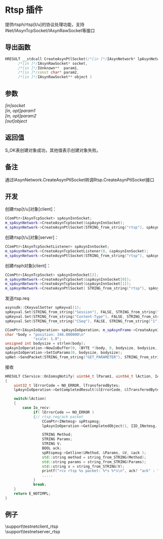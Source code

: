 # Rtsp 插件  

提供rtsph/rtsp[t/u]的协议处理功能，支持INet/IAsynTcpSocket/IAsynRawSocket等接口

## 导出函数  
```c++  
HRESULT __stdcall CreateAsynPtlSocket(/*[in ]*/IAsynNetwork* lpAsynNetwork,  
      /*[in ]*/IAsynRawSocket* socket,   
      /*[in ]*/IUnknown**  param1,  
      /*[in ]*/const char* param2,  
      /*[in ]*/IAsynRawSocket** object )  
```  

## 参数
*[in]socket*  
*[in, opt]param1*  
*[in, opt]param2*  
*[out]object*  

## 返回值
S_OK表创建对象成功，其他值表示创建对象失败。  

## 备注
通过IAsynNetwork.CreateAsynPtlSocket转调Rtsp.CreateAsynPtlSocket接口  

## 开发
创建rtsp[t/u]对象[client]：
```c++  
CComPtr<IAsynTcpSocket> spAsynInnSocket;
m_spAsynNetwork->CreateAsynTcpSocket(&spAsynInnSocket);
m_spAsynNetwork->CreateAsynPtlSocket(STRING_from_string("rtsp"), spAsynInnSocket, 0, STRING_from_string("tcp/1.0"), &spAsynPtlSocket);
```  

创建rtsp[t/u]对象[server]：
```c++  
CComPtr<IAsynTcpSocketListener> spAsynInnSocket;
m_spAsynNetwork->CreateAsynTcpSocketListener(0, &spAsynInnSocket);
m_spAsynNetwork->CreateAsynPtlSocket(STRING_from_string("rtsp"), spAsynInnSocket, 0, STRING_from_string("tcp/1.0"), &spAsynPtlSocket);
```  

创建rtsph对象[client]：
```c++  
CComPtr<IAsynTcpSocket> spAsynInnSocket[2];
m_spAsynNetwork->CreateAsynTcpSocket(&spAsynInnSocket[0]);
m_spAsynNetwork->CreateAsynTcpSocket(&spAsynInnSocket[1]);
m_spAsynNetwork->CreateAsynPtlSocket( STRING_from_string("rtsp"), spAsynInnSocket[0], spAsynInnSocket[1], STRING_from_string("http/1.0"), &spAsynPtlSocket);
```  

发送rtsp.req
```c++  
asynsdk::CKeyvalSetter spKeyval(1);
spKeyval.Set(STRING_from_string("Session"), FALSE, STRING_from_string("2096569862826202657"));
spKeyval.Set(STRING_from_string("Content-Type"), FALSE, STRING_from_string("text/parameters"));
spKeyval.Set(STRING_from_string("CSeq"), FALSE, STRING_from_string("1"));

CComPtr<IAsynIoOperation> spAsynIoOperation; m_spAsynFrame->CreateAsynIoOperation(0, 0, &spAsynIoOperation);
char *body = "position: 346.000000\n"
             "scale: 1.0";
unsigned int bodysize = strlen(body);
spAsynIoOperation->NewIoBuffer(0, (BYTE *)body, 0, bodysize, bodysize, 0);
spAsynIoOperation->SetIoParams(0, bodysize, bodysize);
spNet->SendPacket(STRING_from_string("GET_PARAMETER"), STRING_from_string("rtsp://127.0.0.1/1.mp4"), &spKeyval, spAsynIoOperation);
```  

接收
```c++  
HRESULT CService::OnIomsgNotify( uint64_t lParam1, uint64_t lAction, IAsynIoOperation *lpAsynIoOperation )
{
    uint32_t lErrorCode = NO_ERROR, lTransferedBytes;
    lpAsynIoOperation->GetCompletedResult(&lErrorCode, &lTransferedBytes, 0);

    switch(lAction)
    {
        case Io_recv:
             if( lErrorCode == NO_ERROR )
             {// rtsp.req/ack packet
                 CComPtr<INetmsg> spRtspmsg;
                 lpAsynIoOperation->GetCompletedObject(1, IID_INetmsg, (void **)&spRtspmsg);

                 STRING Method;
                 STRING Params;
                 STRING V;
                 BOOL ack;
                 spRtspmsg->Getline(&Method, &Params, &V, &ack );
                 std::string method = string_from_STRING(Method);
                 std::string params = string_from_STRING(Params);
                 std::string v = string_from_STRING(V);
                 printf("rcv rtsp %s packet: %*s %*s\n", ack? "ack" : "req", Method.len, Method.ptr, Params.len, Params.ptr);
                 .....
             }
             break;
    }
    return E_NOTIMPL;
}
```  

## 例子  
\support\testnetclient_rtsp  
\support\testnetserver_rtsp  